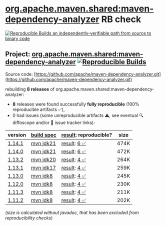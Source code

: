 [org.apache.maven.shared:maven-dependency-analyzer](https://central.sonatype.com/artifact/org.apache.maven.shared/maven-dependency-analyzer/versions) RB check
=======

[![Reproducible Builds](https://reproducible-builds.org/images/logos/rb.svg) an independently-verifiable path from source to binary code](https://reproducible-builds.org/)

## Project: [org.apache.maven.shared:maven-dependency-analyzer](https://central.sonatype.com/artifact/org.apache.maven.shared/maven-dependency-analyzer/versions) [![Reproducible Builds](https://img.shields.io/endpoint?url=https://raw.githubusercontent.com/jvm-repo-rebuild/reproducible-central/master/content/org/apache/maven/shared/maven-dependency-analyzer/badge.json)](https://github.com/jvm-repo-rebuild/reproducible-central/blob/master/content/org/apache/maven/shared/maven-dependency-analyzer/README.md)

Source code: [https://github.com/apache/maven-dependency-analyzer.git](https://github.com/apache/maven-dependency-analyzer.git)

rebuilding **8 releases** of org.apache.maven.shared:maven-dependency-analyzer:
- **8** releases were found successfully **fully reproducible** (100% reproducible artifacts :white_check_mark:),
- 0 had issues (some unreproducible artifacts :warning:, see eventual :mag: diffoscope and/or :memo: issue tracker links):

| version | [build spec](/BUILDSPEC.md) | [result](https://reproducible-builds.org/docs/jvm/): reproducible? | size |
| -- | --------- | ------ | -- |
| [1.14.1](https://central.sonatype.com/artifact/org.apache.maven.shared/maven-dependency-analyzer/1.14.1/pom) | [mvn jdk21](maven-dependency-analyzer-1.14.1.buildspec) | [result](maven-dependency-analyzer-1.14.1.buildinfo): [6 :white_check_mark: ](maven-dependency-analyzer-1.14.1.buildcompare) | 474K |
| [1.14.0](https://central.sonatype.com/artifact/org.apache.maven.shared/maven-dependency-analyzer/1.14.0/pom) | [mvn jdk21](maven-dependency-analyzer-1.14.0.buildspec) | [result](maven-dependency-analyzer-1.14.0.buildinfo): [6 :white_check_mark: ](maven-dependency-analyzer-1.14.0.buildcompare) | 472K |
| [1.13.2](https://central.sonatype.com/artifact/org.apache.maven.shared/maven-dependency-analyzer/1.13.2/pom) | [mvn jdk20](maven-dependency-analyzer-1.13.2.buildspec) | [result](maven-dependency-analyzer-1.13.2.buildinfo): [4 :white_check_mark: ](maven-dependency-analyzer-1.13.2.buildcompare) | 264K |
| [1.13.1](https://central.sonatype.com/artifact/org.apache.maven.shared/maven-dependency-analyzer/1.13.1/pom) | [mvn jdk17](maven-dependency-analyzer-1.13.1.buildspec) | [result](maven-dependency-analyzer-1.13.1.buildinfo): [4 :white_check_mark: ](maven-dependency-analyzer-1.13.1.buildcompare) | 259K |
| [1.13.0](https://central.sonatype.com/artifact/org.apache.maven.shared/maven-dependency-analyzer/1.13.0/pom) | [mvn jdk8](maven-dependency-analyzer-1.13.0.buildspec) | [result](maven-dependency-analyzer-1.13.0.buildinfo): [4 :white_check_mark: ](maven-dependency-analyzer-1.13.0.buildcompare) | 245K |
| [1.12.0](https://central.sonatype.com/artifact/org.apache.maven.shared/maven-dependency-analyzer/1.12.0/pom) | [mvn jdk8](maven-dependency-analyzer-1.12.0.buildspec) | [result](maven-dependency-analyzer-1.12.0.buildinfo): [4 :white_check_mark: ](maven-dependency-analyzer-1.12.0.buildcompare) | 230K |
| [1.11.3](https://central.sonatype.com/artifact/org.apache.maven.shared/maven-dependency-analyzer/1.11.3/pom) | [mvn jdk8](maven-dependency-analyzer-1.11.3.buildspec) | [result](maven-dependency-analyzer-1.11.3.buildinfo): [4 :white_check_mark: ](maven-dependency-analyzer-1.11.3.buildcompare) | 211K |
| [1.11.2](https://central.sonatype.com/artifact/org.apache.maven.shared/maven-dependency-analyzer/1.11.2/pom) | [mvn jdk8](maven-dependency-analyzer-1.11.2.buildspec) | [result](maven-dependency-analyzer-1.11.2.buildinfo): [4 :white_check_mark: ](maven-dependency-analyzer-1.11.2.buildcompare) | 202K |

<i>(size is calculated without javadoc, that has been excluded from reproducibility checks)</i>

